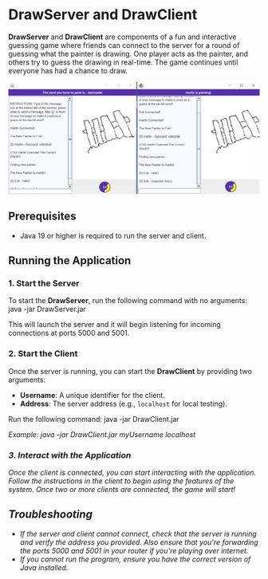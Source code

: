 # DrawServer and DrawClient

**DrawServer** and **DrawClient** are components of a fun and interactive guessing game where friends can connect to the server for a round of guessing what the painter is drawing. One player acts as the painter, and others try to guess the drawing in real-time. The game continues until everyone has had a chance to draw.

![GUI](Java_Projects/DrawGuesser/GUI.png)

## Prerequisites

- Java 19 or higher is required to run the server and client.

## Running the Application

### 1. Start the Server

To start the **DrawServer**, run the following command with no arguments:
java -jar DrawServer.jar

This will launch the server and it will begin listening for incoming connections at ports 5000 and 5001.

### 2. Start the Client

Once the server is running, you can start the **DrawClient** by providing two arguments:

- **Username**: A unique identifier for the client.
- **Address**: The server address (e.g., `localhost` for local testing).

Run the following command:
java -jar DrawClient.jar <username> <address>

Example:
java -jar DrawClient.jar myUsername localhost


### 3. Interact with the Application

Once the client is connected, you can start interacting with the application. Follow the instructions in the client to begin using the features of the system. Once two or more clients are connected, the game will start!

## Troubleshooting

- If the server and client cannot connect, check that the server is running and verify the address you provided. Also ensure that you're forwarding the ports 5000 and 5001 in your router if you're playing over internet.
- If you cannot run the program, ensure you have the correct version of Java installed.
